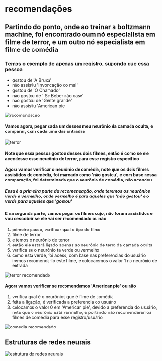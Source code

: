 # recomendações

## Partindo do ponto, onde ao treinar a boltzmann machine, foi encontrado oum nó especialista em filme de terror, e um outro nó especialista em filme de comédia

### Temos o exemplo de apenas um registro, supondo que essa pessoa

- gostou de 'A Bruxa'
- não assistiu 'Invoncação do mal'
- gostou de 'O Chamado'
- não gostou de ' Se Beber não case'
- não gostou de 'Gente grande'
- não assistiu 'American pie'

![recomendacao](/aprendizagem_nao_supervisionada/algoritmos/Boltzmann_Machine/documenta%C3%A7%C3%A3o/img/recomendacao.png)

#### Vamos agora, pegar cada um desses meu neurônio da camada oculta, e comparar, com cada uma das entradas

![terror](/aprendizagem_nao_supervisionada/algoritmos/Boltzmann_Machine/documenta%C3%A7%C3%A3o/img/terror.png)

#### Note que essa pessoa gostou desses dois filmes, então é como se ele acendesse esse neurônio de terror, para esse registro específico

#### Agora vamos verificar o neurônio de comédia, note que os dois filmes assistidos de comédia, foi marcado como 'não gostou', e com base nessa comparação, foi determinado que o neurônio de comédia, não acendeu

##### Essa é a primeira parte da recomendação, onde teremos os neurônios verde e vermelho, onde vermelho é para aqueles que 'não gostou' e o verde para aqueles que 'gostou'

#### E na segunda parte, vamos pegar os filmes cujo, não foram assistidos e vou descobrir se ele vai ser recomendado ou não

1. primeiro passo, verificar qual o tipo do filme
2. filme de terror
3. e temos o neurônio de terror
4. então ele estará ligado apenas ao neurônio de terro da camada oculta
5. verifica se o neurônio ta verde ou vermelho
6. como está verde, foi aceso, com base nas preferencias do usuário, iremos recomenda-lo este filme, e colocaremos o valor 1 no neurônio de entrada

![terror recomendado](/aprendizagem_nao_supervisionada/algoritmos/Boltzmann_Machine/documenta%C3%A7%C3%A3o/img/recomendacao2.png)

#### Agora vamos verificar se recomendamos 'American pie' ou não

1. verifica qual é o neurônios que é filme de comédia
2. feita a ligação, é verificada a preferencia do usuário
3. colocamos o valor 0 em 'American pie', devido a preferencia do usuário, note que o neurônio está vermelho, e portando não recomendaremos filmes de comédia para esse registro/usuário

![comedia recomendado](/aprendizagem_nao_supervisionada/algoritmos/Boltzmann_Machine/documenta%C3%A7%C3%A3o/img/recomendacao3.png)

## Estruturas de redes neurais

![estrutura de redes neurais](/aprendizagem_nao_supervisionada/algoritmos/Boltzmann_Machine/documenta%C3%A7%C3%A3o/img/estruturas%20neurais.png)
